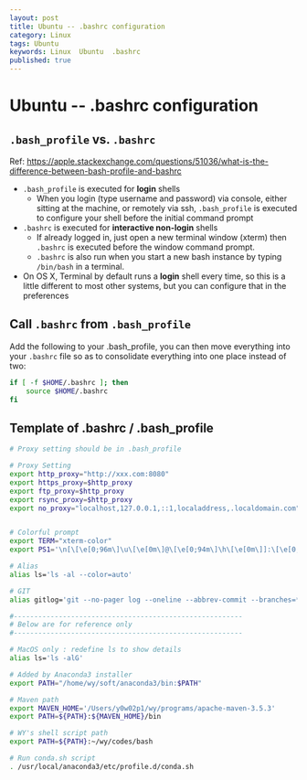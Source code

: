 ```yaml
---
layout: post
title: Ubuntu -- .bashrc configuration
category: Linux
tags: Ubuntu
keywords: Linux  Ubuntu  .bashrc
published: true
---
```


# Ubuntu -- .bashrc configuration

## `.bash_profile` vs. `.bashrc`
Ref: <https://apple.stackexchange.com/questions/51036/what-is-the-difference-between-bash-profile-and-bashrc>
* `.bash_profile` is executed for **login** shells 
    * When you login (type username and password) via console, either sitting at the machine, or remotely via ssh, `.bash_profile` is executed to configure your shell before the initial command prompt
* `.bashrc` is executed for **interactive non-login** shells
    * If already logged in, just open a new terminal window (xterm) then `.bashrc` is executed before the window command prompt. 
    * `.bashrc` is also run when you start a new bash instance by typing `/bin/bash` in a terminal.
* On OS X, Terminal by default runs a **login** shell every time, so this is a little different to most other systems, but you can configure that in the preferences

## Call `.bashrc` from `.bash_profile`

Add the following to your .bash_profile, you can then move everything into your `.bashrc` file so as to consolidate everything into one place instead of two:
```bash
if [ -f $HOME/.bashrc ]; then
    source $HOME/.bashrc
fi
```

## Template of .bashrc / .bash_profile
```bash
# Proxy setting should be in .bash_profile

# Proxy Setting
export http_proxy="http://xxx.com:8080"
export https_proxy=$http_proxy
export ftp_proxy=$http_proxy  
export rsync_proxy=$http_proxy
export no_proxy="localhost,127.0.0.1,::1,localaddress,.localdomain.com"


# Colorful prompt
export TERM="xterm-color"
export PS1='\n[\[\e[0;96m\]\u\[\e[0m\]@\[\e[0;94m\]\h\[\e[0m\]]:\[\e[0;92m\]\w \n\[\e[0;93m\]\$ \[\e[0m\]'

# Alias
alias ls='ls -al --color=auto'

# GIT
alias gitlog='git --no-pager log --oneline --abbrev-commit --branches=* --graph --decorate --color | head -n 20'

#--------------------------------------------------------
# Below are for reference only
#--------------------------------------------------------

# MacOS only : redefine ls to show details
alias ls='ls -alG'

# Added by Anaconda3 installer
export PATH="/home/wy/soft/anaconda3/bin:$PATH"

# Maven path
export MAVEN_HOME='/Users/y0w02p1/wy/programs/apache-maven-3.5.3'
export PATH=${PATH}:${MAVEN_HOME}/bin

# WY's shell script path
export PATH=${PATH}:~/wy/codes/bash

# Run conda.sh script
. /usr/local/anaconda3/etc/profile.d/conda.sh

```